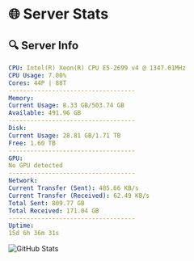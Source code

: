 # 🌐 Server Stats
## 🔍 Server Info
```yaml
CPU: Intel(R) Xeon(R) CPU E5-2699 v4 @ 1347.01MHz
CPU Usage: 7.00%
Cores: 44P | 88T
-----------------------------------
Memory:
Current Usage: 8.33 GB/503.74 GB
Available: 491.96 GB
-----------------------------------
Disk:
Current Usage: 28.81 GB/1.71 TB
Free: 1.60 TB
-----------------------------------
GPU:
No GPU detected
-----------------------------------
Network:
Current Transfer (Sent): 485.66 KB/s
Current Transfer (Received): 62.49 KB/s
Total Sent: 809.77 GB
Total Received: 171.04 GB
-----------------------------------
Uptime:
15d 6h 36m 31s
```
![GitHub Stats](https://img.shields.io/badge/Updated-2025-05-04_23:45:19-blue)